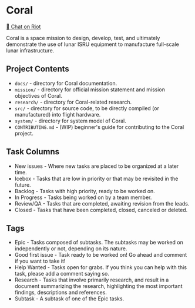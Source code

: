 # Coral

[💬 Chat on Riot](https://riot.im/app/#/room/#spacedecentral-missions:matrix.org)

Coral is a space mission to design, develop, test, and ultimately demonstrate the use of lunar ISRU equipment to manufacture full-scale lunar infrastructure.

## Project Contents

- `docs/` - directory for Coral documentation.
- `mission/` - directory for official mission statement and mission objectives of Coral.
- `research/` - directory for Coral-related research.
- `src/` - directory for source code, to be directly compiled (or manufactured) into flight hardware.
- `system/` - directory for system model of Coral.
- `CONTRIBUTING.md` - (WIP) beginner's guide for contributing to the Coral project.

## Task Columns

- New issues - Where new tasks are placed to be organized at a later time.
- Icebox - Tasks that are low in priority or that may be revisited in the future.
- Backlog - Tasks with high priority, ready to be worked on.
- In Progress - Tasks being worked on by a team member.
- Review/QA - Tasks that are completed, awaiting revision from the leads.
- Closed - Tasks that have been completed, closed, canceled or deleted.

## Tags

- Epic - Tasks composed of subtasks. The subtasks may be worked on independently or not, depending on its nature.
- Good first issue - Task ready to be worked on! Go ahead and comment if you want to take it!
- Help Wanted - Tasks open for grabs. If you think you can help with this task, please add a comment saying so.
- Research - Tasks that involve primarily research, and result in a document summarizing the research, highlighting the most important findings, descriptions and references.
- Subtask - A subtask of one of the Epic tasks.
